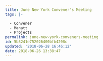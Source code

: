 ```yaml
---
title: June New York Convener's Meeting
tags: |-

  - Convener
  - Manatt
  - Projects
permalink: june-new-york-conveners-meeting
id: 5b3241e752026400bfb4208c
updated: '2018-06-28 16:46:12'
date: 2018-06-26 13:38:47
---
```

